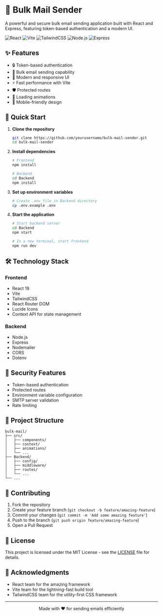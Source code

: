# 📧 Bulk Mail Sender

A powerful and secure bulk email sending application built with React and Express, featuring token-based authentication and a modern UI.

![React](https://img.shields.io/badge/React-20232A?style=for-the-badge&logo=react&logoColor=61DAFB)
![Vite](https://img.shields.io/badge/Vite-B73BFE?style=for-the-badge&logo=vite&logoColor=FFD62E)
![TailwindCSS](https://img.shields.io/badge/Tailwind_CSS-38B2AC?style=for-the-badge&logo=tailwind-css&logoColor=white)
![Node.js](https://img.shields.io/badge/Node.js-339933?style=for-the-badge&logo=nodedotjs&logoColor=white)
![Express](https://img.shields.io/badge/Express.js-000000?style=for-the-badge&logo=express&logoColor=white)

## ✨ Features

- 🔒 Token-based authentication
- 📨 Bulk email sending capability
- 🎨 Modern and responsive UI
- ⚡ Fast performance with Vite
- 🛡️ Protected routes
- 🔄 Loading animations
- 📱 Mobile-friendly design

## 🚀 Quick Start

1. **Clone the repository**
   ```bash
   git clone https://github.com/yourusername/bulk-mail-sender.git
   cd bulk-mail-sender
   ```

2. **Install dependencies**
   ```bash
   # Frontend
   npm install

   # Backend
   cd Backend
   npm install
   ```

3. **Set up environment variables**
   ```bash
   # Create .env file in Backend directory
   cp .env.example .env
   ```

4. **Start the application**
   ```bash
   # Start backend server
   cd Backend
   npm start

   # In a new terminal, start frontend
   npm run dev
   ```

## 🛠️ Technology Stack

### Frontend
- React 19
- Vite
- TailwindCSS
- React Router DOM
- Lucide Icons
- Context API for state management

### Backend
- Node.js
- Express
- Nodemailer
- CORS
- Dotenv

## 🔐 Security Features

- Token-based authentication
- Protected routes
- Environment variable configuration
- SMTP server validation
- Rate limiting

## 📁 Project Structure

```
bulk-mail/
├── src/
│   ├── components/
│   ├── context/
│   ├── animations/
│   └── ...
├── Backend/
│   ├── config/
│   ├── middleware/
│   ├── routes/
│   └── ...
└── ...
```

## 🤝 Contributing

1. Fork the repository
2. Create your feature branch (`git checkout -b feature/amazing-feature`)
3. Commit your changes (`git commit -m 'Add some amazing feature'`)
4. Push to the branch (`git push origin feature/amazing-feature`)
5. Open a Pull Request

## 📝 License

This project is licensed under the MIT License - see the [LICENSE](LICENSE) file for details.

## 🙏 Acknowledgments

- React team for the amazing framework
- Vite team for the lightning-fast build tool
- TailwindCSS team for the utility-first CSS framework

---

<p align="center">Made with ❤️ for sending emails efficiently</p>

